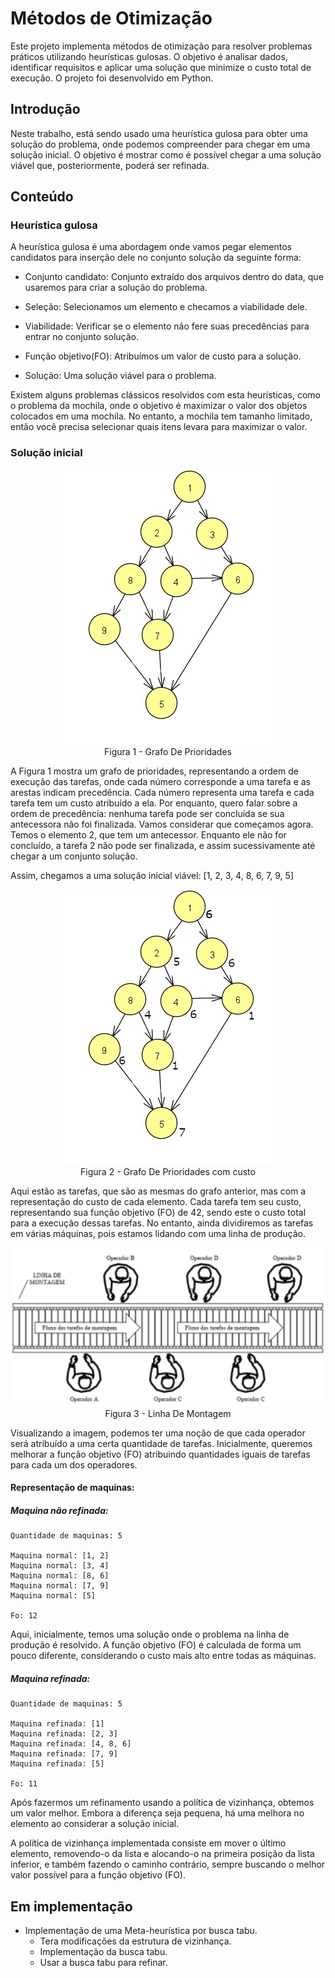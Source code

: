 # Métodos de Otimização

Este projeto implementa métodos de otimização para resolver problemas práticos utilizando heurísticas gulosas. O objetivo é analisar dados, identificar requisitos e aplicar uma solução que minimize o custo total de execução. O projeto foi desenvolvido em Python.

## Introdução

Neste trabalho, está sendo usado uma heurística gulosa para obter uma solução do problema, onde podemos compreender para chegar em uma solução inicial. O objetivo é mostrar como é possível chegar a uma solução viável que, posteriormente, poderá ser refinada.

## Conteúdo 
### Heurística gulosa

A heurística gulosa é uma abordagem onde vamos pegar elementos candidatos para inserção dele no conjunto solução da seguinte forma:

- Conjunto candidato: Conjunto extraído dos arquivos dentro do data, que usaremos para criar a solução do problema.

- Seleção: Selecionamos um elemento e checamos a viabilidade dele.

- Viabilidade: Verificar se o elemento não fere suas precedências para entrar no conjunto solução.

- Função objetivo(FO): Atribuímos um valor de custo para a solução.

- Solução: Uma solução viável para o problema.

Existem alguns problemas clássicos resolvidos com esta heurísticas, como o problema da mochila, onde o objetivo é maximizar o valor dos objetos colocados em uma mochila. No entanto, a mochila tem tamanho limitado, então você precisa selecionar quais itens levara para maximizar o valor.

### Solução inicial
<div align="center">
    <img src="./img/GrafoDePrioridades.png" alt="Grafo De Prioridades">
    <figcaption>Figura 1 - Grafo De Prioridades</figcaption>
</div>

A Figura 1 mostra um grafo de prioridades, representando a ordem de execução das tarefas, onde cada número corresponde a uma tarefa e as arestas indicam precedência. Cada número representa uma tarefa e cada tarefa tem um custo atribuído a ela. Por enquanto, quero falar sobre a ordem de precedência: nenhuma tarefa pode ser concluída se sua antecessora não foi finalizada. Vamos considerar que começamos agora. Temos o elemento 2, que tem um antecessor. Enquanto ele não for concluído, a tarefa 2 não pode ser finalizada, e assim sucessivamente até chegar a um conjunto solução.

Assim, chegamos a uma solução inicial viável: [1, 2, 3, 4, 8, 6, 7, 9, 5]

<div align="center">
    <img src="./img/GrafoDePrioridadesComCusto.png" alt="Grafo De Prioridades com custo">
    <figcaption>Figura 2 - Grafo De Prioridades com custo</figcaption>
</div>

Aqui estão as tarefas, que são as mesmas do grafo anterior, mas com a representação do custo de cada elemento. Cada tarefa tem seu custo, representando sua função objetivo (FO) de 42, sendo este o custo total para a execução dessas tarefas. No entanto, ainda dividiremos as tarefas em várias máquinas, pois estamos lidando com uma linha de produção.

<div align="center">
    <img src="./img/LinhaDeMontagem.png" alt="Linha De Montagem">
    <figcaption>Figura 3 - Linha De Montagem</figcaption>
</div>

Visualizando a imagem, podemos ter uma noção de que cada operador será atribuído a uma certa quantidade de tarefas. Inicialmente, queremos melhorar a função objetivo (FO) atribuindo quantidades iguais de tarefas para cada um dos operadores.

#### Representação de maquinas:


##### Maquina não refinada:
```
Quantidade de maquinas: 5

Maquina normal: [1, 2]
Maquina normal: [3, 4]
Maquina normal: [8, 6]
Maquina normal: [7, 9]
Maquina normal: [5]   

Fo: 12
```
Aqui, inicialmente, temos uma solução onde o problema na linha de produção é resolvido. A função objetivo (FO) é calculada de forma um pouco diferente, considerando o custo mais alto entre todas as máquinas.

##### Maquina refinada:
```
Quantidade de maquinas: 5

Maquina refinada: [1]
Maquina refinada: [2, 3]
Maquina refinada: [4, 8, 6]
Maquina refinada: [7, 9]
Maquina refinada: [5]

Fo: 11

```
Após fazermos um refinamento usando a política de vizinhança, obtemos um valor melhor. Embora a diferença seja pequena, há uma melhora no elemento ao considerar a solução inicial.

A política de vizinhança implementada consiste em mover o último elemento, removendo-o da lista e alocando-o na primeira posição da lista inferior, e também fazendo o caminho contrário, sempre buscando o melhor valor possível para a função objetivo (FO).

## Em implementação

- Implementação de uma Meta-heurística por busca tabu.
    - Tera modificações da estrutura de vizinhança.
    - Implementação da busca tabu.
    - Usar a busca tabu para refinar.
